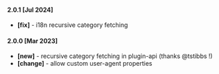 #### 2.0.1 [Jul 2024]

- **[fix]** - i18n recursive category fetching

#### 2.0.0 [Mar 2023]

- **[new]** - recursive category fetching in plugin-api (thanks @tstibbs !)
- **[change]** - allow custom user-agent properties
